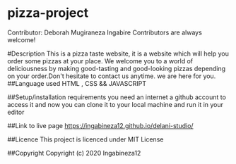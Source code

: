 # pizza-project
Contributor:
Deborah Mugiraneza Ingabire
Contributors are always welcome!

#Description
This is a pizza taste website, it is a website which will help you order some pizzas at your place. 
We welcome you to a world of deliciousness by making good-tasting and good-looking pizzas depending on your order.Don't hesitate to contact us anytime. we are here for you.
##Language used
HTML , CSS && JAVASCRIPT

##Setup/installation requirements
you need an internet a github account to access it and now you can clone it to your local machine and run it in your editor

##Link to live page
https://ingabineza12.github.io/delani-studio/

##Licence
This project is licenced under MIT License

##Copyright
Copyright (c) 2020 Ingabineza12


